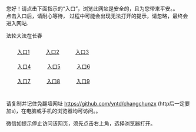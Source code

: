 您好！请点击下面指示的“入口”，浏览此网站是安全的，且为您带来平安。。 <br/>
点击入口后，请耐心等待， 过程中可能会出现无法打开的提示，请忽略，最终会进入网站. </br>

法轮大法在长春<br/>
<div style="padding:10px"><a style="margin:20px" target="_blank" href="https://d16e5trf0mjx9z.cloudfront.net/2Qpsp?badwogqk" id="ccLink1" rel="nofollow">入口1</a> <a target="_blank" style="margin:20px" href="https://d3kf37k8lteset.cloudfront.net/2Qpsp?tlhjwkgn" id="ccLink2" rel="nofollow">入口2</a> <a style="margin:20px" target="_blank" href="https://d3dc6z4zm2v97d.cloudfront.net/2Qpsp?qlqfvy" id="ccLink3" rel="nofollow">入口3</a></div>

<div style="padding:10px" ><a style="margin:20px" target="_blank" href="https://d16e5trf0mjx9z.cloudfront.net/2Qpsp?badwogqk" id="ccLink4" rel="nofollow">入口4</a> <a style="margin:20px" href="https://d3kf37k8lteset.cloudfront.net/2Qpsp?tlhjwkgn" target="_blank" id="ccLink5" rel="nofollow">入口5</a> <a style="margin:20px" href="https://d3dc6z4zm2v97d.cloudfront.net/2Qpsp?qlqfvy" target="_blank" id="ccLink6" rel="nofollow">入口6</a></div>

<div style="padding:10px"><a style="margin:20px" target="_blank" href="https://d16e5trf0mjx9z.cloudfront.net/2Qpsp?badwogqk" id="ccLink7" rel="nofollow">入口7</a> <a style="margin:20px" href="https://d3kf37k8lteset.cloudfront.net/2Qpsp?tlhjwkgn" target="_blank" id="ccLink8" rel="nofollow">入口8</a> <a style="margin:20px" target="_blank" href="https://d3dc6z4zm2v97d.cloudfront.net/2Qpsp?qlqfvy" id="ccLink9" rel="nofollow">入口9</a></div>

<br/>



请复制并记住免翻墙网址 https://github.com/yntd/changchunzx (http后一定要加s)，在电脑或手机的浏览器均可访问。。<br/>

微信如提示停止访问该网页，须先点击右上角，选择浏览器打开。
